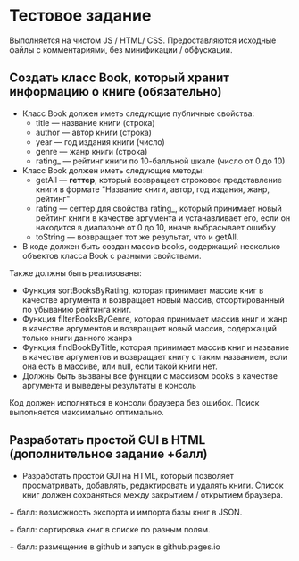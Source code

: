 # Тестовое задание

Выполняется на чистом JS / HTML/ CSS. Предоставляются исходные файлы с комментариями, без минификации / обфускации. 

## Создать класс Book, который хранит информацию о книге (обязательно)

- Класс Book должен иметь следующие публичные свойства:
  - title — название книги (строка)
  - author — автор книги (строка)
  - year — год издания книги (число)
  - genre — жанр книги (строка)
  - rating_ — рейтинг книги по 10-балльной шкале (число от 0 до 10)
- Класс Book должен иметь следующие методы:
  - getAll — **геттер**, который возвращает строковое представление книги в формате "Название книги, автор, год издания, жанр, рейтинг"
  - rating — сеттер для свойства rating_, который принимает новый рейтинг книги в качестве аргумента и устанавливает его, если он находится в диапазоне от 0 до 10, иначе выбрасывает ошибку
  - toString — возвращает тот же результат, что и getAll.
- В коде должен быть создан массив books, содержащий несколько объектов класса Book с разными свойствами.

Также должны быть реализованы:

- Функция sortBooksByRating, которая принимает массив книг в качестве аргумента и возвращает новый массив, отсортированный по убыванию рейтинга книг.
- Функция filterBooksByGenre, которая принимает массив книг и жанр в качестве аргументов и возвращает новый массив, содержащий только книги данного жанра
- Функция findBookByTitle, которая принимает массив книг и название в качестве аргументов и возвращает книгу с таким названием, если она есть в массиве, или null, если такой книги нет.
- Должны быть вызваны все функции с массивом books в качестве аргумента и выведены результаты в консоль

 Код должен исполняться в консоли браузера без ошибок. Поиск выполняется максимально оптимально.

## Разработать простой GUI в HTML (дополнительное задание +балл)

- Разработать простой GUI на HTML, который позволяет просматривать, добавлять, редактировать и удалять книги. Список книг должен сохраняться между закрытием / открытием браузера.

\+ балл: возможность экспорта и импорта базы книг в JSON.

\+ балл: сортировка книг в списке по разным полям.

\+ балл: размещение в github и запуск в github.pages.io

